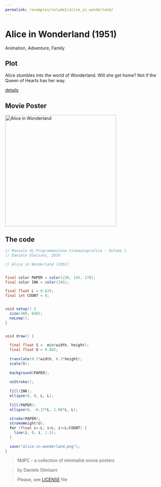 ```yaml
---
permalink: /examples/volume1/alice_in_wonderland/
---
```

# Alice in Wonderland (1951)

Animation, Adventure, Family

## Plot
Alice stumbles into the world of Wonderland. Will she get home? Not if the Queen of Hearts has her way.

[details](https://www.imdb.com/title/tt0043274/)

## Movie Poster
<img src="alice-in-wonderland.png"  width="360px" title="Alice in Wonderland">


## The code
```java
// Manuale di Programmazione Cinematografica - Volume 1
// Daniele Olmisani, 2016

// Alice in Wonderland (1951)


final color PAPER = color(230, 145, 170);
final color INK = color(245);

final float L = 0.625;
final int COUNT = 8;


void setup() {
  size(480, 640);
  noLoop();
}


void draw() {
  
  final float S =  min(width, height);
  final float U = 0.002;
  
  translate(0.5*width, 0.3*height);
  scale(S);
  
  background(PAPER);
  
  noStroke();
  
  fill(INK);
  ellipse(0, 0, L, L);
  
  fill(PAPER);
  ellipse(0, -0.17*L, 1.08*L, L);
  
  stroke(PAPER);
  strokeWeight(U);
  for (float i=-L; i<L; i+=L/COUNT) {
    line(i, 0, i, 1.5); 
  }
  
  save("alice-in-wonderland.png");
}
```

> MdPC - a collection of minimalist movie posters

> by Daniele Olmisani

> Please, see [LICENSE](../../../LICENSE) file
